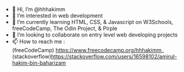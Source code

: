 - 👋 Hi, I’m @hhhakimm
- 👀 I’m interested in web development 
- 🌱 I’m currently learning HTML, CSS, & Javascript on W3Schools, freeCodeCamp, The Odin Project, & Pirple
- 💞️ I’m looking to collaborate on entry level web developing projects
- 📫 How to reach me : <br>(freeCodeCamp) https://www.freecodecamp.org/hhhakimm_
                        <br>(stackoverflow)https://stackoverflow.com/users/16598102/amirul-hakim-bin-baharizam

<!---
hhhakimm/hhhakimm is a ✨ special ✨ repository because its `README.md` (this file) appears on your GitHub profile.
You can click the Preview link to take a look at your changes.
--->
